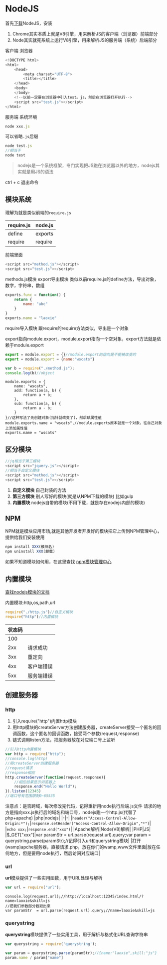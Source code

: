 # NodeJS

首先[下载](https://nodejs.org/en/)NodeJS，安装

1. Chrome其实本质上就是V8引擎，用来解析JS的客户端（浏览器）前端部分
2. Node其实就死系统上运行V8引擎，用来解析JS的服务端（系统）后端部分

客户端 浏览器
```javascript
<!DOCTYPE html>
<html>
	<head>
		<meta charset="UTF-8">
		<title></title>
	</head>
	<body>
	</body>
	<!--以前一定要在浏览器中引入test。js，然后在浏览器打开执行-->
	<script src="test.js"></script>
</html>
```

服务端 系统环境
```javascript
node xxx.js
```
可以省略`.js`后缀
```javascript
node test.js
//相当于
node test
```

> nodejs是一个系统框架，专门实现把JS跑在浏览器以外的地方，nodejs其实就是用JS的语法

ctrl + c 退出命令


## 模块系统
理解为就是类似前端的`require.js`

|require.js|node.js|
|-|-|
|define|exports|
|require|require|
前端里面
```javascript
<script src="method.js"></script>
<script src="test.js"></script>
```
methods.js模块
export导出模块 类似以前require.js的define方法，导出对象，数字，字符串，数组
```javascript
exports.func = function() {
	return {
		name: "abc"
	}
}
exports.name = "laoxie"
```
require导入模块 跟require的require方法类似，导出是一个对象

export指向module.export，module.export指向一个空对象，export方法就是依赖于module.export
```javascript
export = module.export = {}//module.export的指向是不能被改变的
export = module.export = {name:"wscats"}
```
```javascript
var b = require("./method.js");
console.log(b)//object
```

```
module.exports = {
	name: "wscats",
	add: function(a, b) {
		return a + b;
	},
	sub: function(a, b) {
		return a - b;
	}
}//这种写法了先创建对象(指针就改变了)，然后赋属性值
module.exports.name = "wscats",//module.exports原本就是一个对象，往自己对象上添加属性值
exports.name = "wscats"
```

## 区分模块
```javascript
//jq相当于第三模块
<script src="jquery.js"></script>
//相当于自定义模块
<script src="method.js"></script>
<script src="test.js"></script>
```

1. **自定义模块** 自己封装的方法
2. **第三方模块** 别人写好的模块(就是从NPM下载的模块) 比如gulp
3. **内置模块** nodejs自带的模块(不用下载，就是存在nodejs内部的模块)

## NPM
NPM就是模块应用市场,就是其他开发者开发好的模块把它上传到NPM管理中心，提供给我们安装使用
```javascript
npm install XXX(模块名)
npm uninstall XXX(卸载)
```
如果不知道模块如何用，在这里查找
[npm模块管理中心](https://www.npmjs.com/)

## 内置模块
[查找nodejs模块的文档](http://nodejs.cn/api)

内置模块:http,os,path,url
```javascript
require("./http.js")//自定义模块
require("http")//内置模块
```
|状态码||
|-|-|
|100||
|2xx|请求成功|
|3xx|重定向|
|4xx|客户端错误|
|5xx|服务端错误|

## 创建服务器
### http
1. 引入require("http")内置http模块
2. 用http模块的createServer方法创建服务器，createServer接受一个匿名的回调函数，这个匿名的回调函数，接受两个参数(request,response)
3. 链式调用listen方法，把服务器放在对应端口号上监听

```javascript
//引入http内置模块
var http = require("http");
//console.log(http)
//用createServer创建服务器
//request请求
//response相应
http.createServer(function(request,response){
	//相应结果显示浏览器上
	response.end("Hello World");
}).listen(12345)
//端口号有范围限制0~65535
```

注意点：是否跨域，每次修改完代码，记得重新用node执行后端.js文件
请求的地方是指向xxx.js执行后的域名和端口号，nodejs跑一个http.js(代替了php+apache)
|php|nodejs|
|-|-|
|`header("Access-Control-Allow-Origin:*");`|`response.setHeader("Access-Control-Allow-Origin","*")`|
|`echo xxx;`|`response.end("xxx")`|
|Apache解析|Node(V8)解析|
|PHP|JS|
|$_GET["xxx"]|var paramStr  = url.parse(request.url).query;var param = querystring.parse(paramStr);//记得引入url和querystring模块|
|打开(wamp)apche服务器，直接请求.php，放在你们的wamp,www文件里面|放在任何地方，但是要用node执行，然后访问对应端口|


### url
**url**模块提供了一些实用函数，用于URL处理与解析
```javascript
var url = require("url");
```
```
console.log(request.url);//http://localhost:12345/index.html/?name=laoxie&skill=js
//把我们参数部分截取出来
var paramStr  = url.parse(request.url).query;//name=laoxie&skill=js
```

### querystring
**querystring**模块提供了一些实用工具，用于解析与格式化URL查询字符串
```javascript
var querystring = require('querystring');
```
```javascript
var param = querystring.parse(paramStr);//{name:"laoxie",skill:"js"}
param.name / param["name"]
```